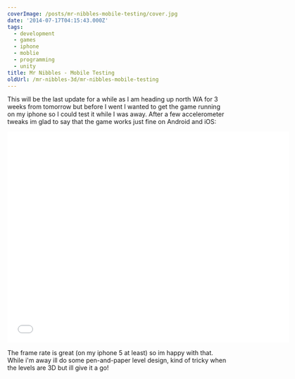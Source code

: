 ```yaml
---
coverImage: /posts/mr-nibbles-mobile-testing/cover.jpg
date: '2014-07-17T04:15:43.000Z'
tags:
  - development
  - games
  - iphone
  - moblie
  - programming
  - unity
title: Mr Nibbles - Mobile Testing
oldUrl: /mr-nibbles-3d/mr-nibbles-mobile-testing
---
```


This will be the last update for a while as I am heading up north WA for 3 weeks from tomorrow but before I went I wanted to get the game running on my iphone so I could test it while I was away. After a few accelerometer tweaks im glad to say that the game works just fine on Android and iOS:

<!-- more -->
<iframe width="640" height="480" src="//www.youtube.com/embed/M2MtgyQkgKk" frameborder="0" allowfullscreen></iframe>

The frame rate is great (on my iphone 5 at least) so im happy with that. While i'm away ill do some pen-and-paper level design, kind of tricky when the levels are 3D but ill give it a go!
